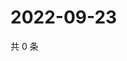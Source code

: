 # 2022-09-23

共 0 条

<!-- BEGIN WEIBO -->
<!-- 最后更新时间 Fri Sep 23 2022 20:36:28 GMT+0800 (China Standard Time) -->

<!-- END WEIBO -->
